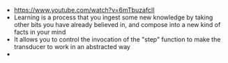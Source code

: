 - https://www.youtube.com/watch?v=6mTbuzafcII
- Learning is a process that you ingest some new knowledge by taking other bits you have already believed in, and compose into a new kind of facts in your mind
- It allows you to control the invocation of the "step" function to make the transducer to work in an abstracted way
-
